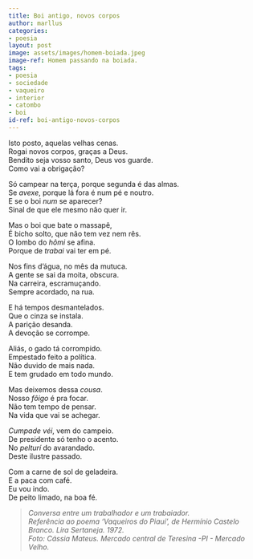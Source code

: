 ```yaml
---
title: Boi antigo, novos corpos
author: marllus
categories:
- poesia
layout: post
image: assets/images/homem-boiada.jpeg
image-ref: Homem passando na boiada. 
tags:
- poesia
- sociedade
- vaqueiro
- interior
- catombo
- boi
id-ref: boi-antigo-novos-corpos
---
```


Isto posto, aquelas velhas cenas.  
Rogai novos corpos, graças a Deus.  
Bendito seja vosso santo, Deus vos guarde.  
Como vai a obrigação?

Só campear na terça, porque segunda é das almas.  
Se *avexe*, porque lá fora é num pé e noutro.  
E se o boi *num* se aparecer?  
Sinal de que ele mesmo não quer ir.

Mas o boi que bate o massapê,  
É bicho solto, que não tem vez nem rês.  
O lombo do *hômi* se afina.  
Porque de *trabai* vai ter em pé.

Nos fins d’água, no mês da mutuca.  
A gente se sai da moita, obscura.  
Na carreira, escramuçando.  
Sempre acordado, na rua.

E há tempos desmantelados.  
Que o cinza se instala.  
A parição desanda.  
A devoção se corrompe.

Aliás, o gado tá corrompido.  
Empestado feito a política.  
Não duvido de mais nada.  
E tem grudado em todo mundo.

Mas deixemos dessa *cousa*.  
Nosso *fôigo* é pra focar.  
Não tem tempo de pensar.  
Na vida que vai se achegar.

*Cumpade* *véi*, vem do campeio.  
De presidente só tenho o acento.  
No *pelturí* do avarandado.  
Deste ilustre passado.

Com a carne de sol de geladeira.  
E a paca com café.  
Eu vou indo.  
De peito limado, na boa fé.

> *Conversa entre um trabalhador e um trabaiador.  
> Referência ao poema ‘Vaqueiros do Piauí’, de Hermínio Castelo Branco. Lira Sertaneja. 1972.  
> Foto: Cássia Mateus. Mercado central de Teresina -PI - Mercado Velho.*
